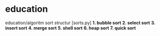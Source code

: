 # education
education/algoritm sort structur 
[sorts.py]
    **1. bubble sort**
    **2. select sort**
    **3. insert sort**
    **4. merge sort**
    **5. shell sort**
    **6. heap sort**
    **7. quick sort**
